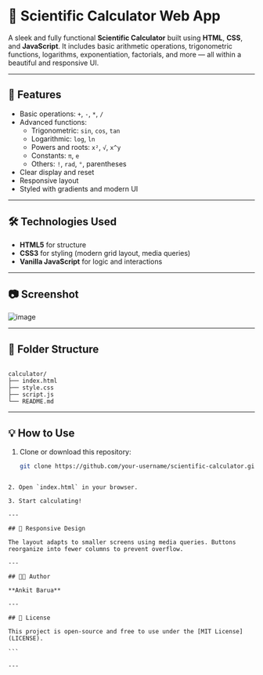 
# 🔢 Scientific Calculator Web App

A sleek and fully functional **Scientific Calculator** built using **HTML**, **CSS**, and **JavaScript**. It includes basic arithmetic operations, trigonometric functions, logarithms, exponentiation, factorials, and more — all within a beautiful and responsive UI.

---

## 🚀 Features

- Basic operations: `+`, `-`, `*`, `/`
- Advanced functions:
  - Trigonometric: `sin`, `cos`, `tan`
  - Logarithmic: `log`, `ln`
  - Powers and roots: `x²`, `√`, `x^y`
  - Constants: `π`, `e`
  - Others: `!`, `rad`, `°`, parentheses
- Clear display and reset
- Responsive layout
- Styled with gradients and modern UI

---

## 🛠️ Technologies Used

- **HTML5** for structure
- **CSS3** for styling (modern grid layout, media queries)
- **Vanilla JavaScript** for logic and interactions

---

## 📷 Screenshot

![image](https://github.com/user-attachments/assets/53c4fba8-3ecc-437e-838b-865723cc555e)


---

## 🧩 Folder Structure

```

calculator/
├── index.html
├── style.css
├── script.js
└── README.md

````

---

## 💡 How to Use

1. Clone or download this repository:
   ```bash
   git clone https://github.com/your-username/scientific-calculator.git
````

2. Open `index.html` in your browser.

3. Start calculating!

---

## 📱 Responsive Design

The layout adapts to smaller screens using media queries. Buttons reorganize into fewer columns to prevent overflow.

---

## 🧑‍💻 Author

**Ankit Barua**

---

## 📜 License

This project is open-source and free to use under the [MIT License](LICENSE).

```

---

